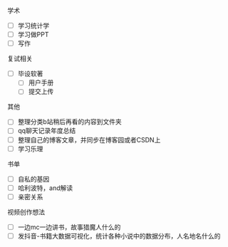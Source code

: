 学术

- [ ] 学习统计学
- [ ] 学习做PPT
- [ ] 写作

复试相关

- [ ] 毕设软著
	- [ ] 用户手册
	- [ ] 提交上传

其他

- [ ] 整理分类b站稍后再看的内容到文件夹
- [ ] qq聊天记录年度总结
- [ ] 整理自己的博客文章，并同步在博客园或者CSDN上
- [ ] 学习乐理

书单

- [ ] 自私的基因
- [ ] 哈利波特，and解读
- [ ] 亲密关系

视频创作想法

- [ ] 一边mc一边讲书，故事猎魔人什么的
- [ ] 发抖音-书籍大数据可视化，统计各种小说中的数据分布，人名地名什么的
